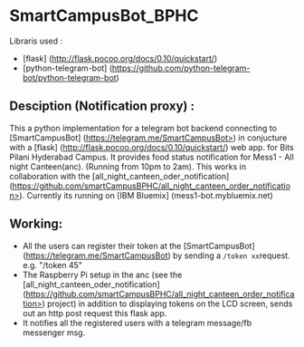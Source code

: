 # SmartCampusBot_BPHC

Libraris used : 
 - [flask] (http://flask.pocoo.org/docs/0.10/quickstart/)
 - [python-telegram-bot] (https://github.com/python-telegram-bot/python-telegram-bot)

## Desciption (Notification proxy) : ##
This a python implementation for a telegram bot backend connecting to [SmartCampusBot] (https://telegram.me/SmartCampusBot>) in conjucture with a [flask] (http://flask.pocoo.org/docs/0.10/quickstart/) web app. for Bits Pilani Hyderabad Campus. It provides food status notification for Mess1 - All night Canteen(anc). (Running from 10pm to 2am). This works in collaboration with the [all_night_canteen_oder_notification] (https://github.com/smartCampusBPHC/all_night_canteen_order_notification>). Currently its running on [IBM Bluemix] (mess1-bot.mybluemix.net)

## Working: ##
 - All the users can register their token at the [SmartCampusBot] (https://telegram.me/SmartCampusBot) by sending a `/token xx`request. e.g. "/token 45"
 - The Raspberry Pi setup in the anc (see the [all_night_canteen_oder_notification] (https://github.com/smartCampusBPHC/all_night_canteen_order_notification>) project) in addition to displaying tokens on the LCD screen, sends out an http post request this flask app. 
 - It notifies all the registered users with a telegram message/fb messenger msg.
